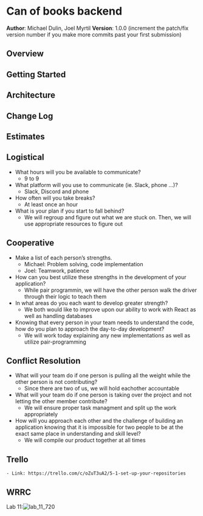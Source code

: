 # Can of books backend

**Author**: Michael Dulin, Joel Myrtil
**Version**: 1.0.0 (increment the patch/fix version number if you make more commits past your first submission)

## Overview

<!-- Provide a high level overview of what this application is and why you are building it, beyond the fact that it's an assignment for this class. (i.e. What's your problem domain?) -->

## Getting Started

<!-- What are the steps that a user must take in order to build this app on their own machine and get it running? -->

## Architecture

<!-- Provide a detailed description of the application design. What technologies (languages, libraries, etc) you're using, and any other relevant design information. -->

## Change Log

<!-- Use this area to document the iterative changes made to your application as each feature is successfully implemented. Use time stamps. Here's an example:

01-01-2001 4:59pm - Application now has a fully-functional express server, with a GET route for the location resource. -->

## Estimates

<!-- See below -->

## Logistical

- What hours will you be available to communicate? 
    - 9 to 9
- What platform will you use to communicate (ie. Slack, phone …)? 
    - Slack, Discord and phone
- How often will you take breaks? 
    - At least once an hour
- What is your plan if you start to fall behind? 
    - We will regroup and figure out what we are stuck on. Then, we will use appropriate resources to figure out

## Cooperative

- Make a list of each person’s strengths. 
    - Michael: Problem solving, code implementation 
    - Joel: Teamwork, patience
- How can you best utilize these strengths in the development of your application? 
    - While pair programmin, we will have the other person walk the driver through their logic to teach them
- In what areas do you each want to develop greater strength? 
    - We both would like to improve upon our ability to work with React as well as handling databases
- Knowing that every person in your team needs to understand the code, how do you plan to approach the day-to-day development? 
    - We will work today explaining any new implementations as well as utilize pair-programming

## Conflict Resolution

- What will your team do if one person is pulling all the weight while the other person is not contributing? 
    - Since there are two of us, we will hold eachother accountable
- What will your team do if one person is taking over the project and not letting the other member contribute? 
    - We will ensure proper task managment and split up the work appropriately
- How will you approach each other and the challenge of building an application knowing that it is impossible for two people to be at the exact same place in understanding and skill level? 
    - We will compile our product together at all times

## Trello

    - Link: https://trello.com/c/oZuT3uA2/5-1-set-up-your-repositories

## WRRC

Lab 11:![lab_11_720](https://user-images.githubusercontent.com/73040864/224853111-a77019b9-d62c-4e31-9235-560a537d1be1.jpg)


